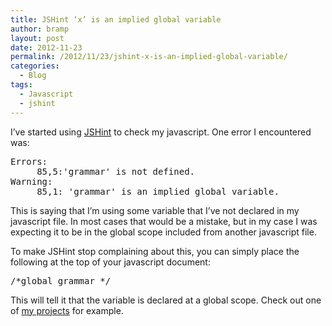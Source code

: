 ```yaml
---
title: JSHint ‘x’ is an implied global variable
author: bramp
layout: post
date: 2012-11-23
permalink: /2012/11/23/jshint-x-is-an-implied-global-variable/
categories:
  - Blog
tags:
  - Javascript
  - jshint
---
```

I&#8217;ve started using [JSHint][1] to check my javascript. One error I encountered was:

<pre>Errors:
     85,5:'grammar' is not defined.
Warning:
     85,1: 'grammar' is an implied global variable.
</pre>

<!--more-->

  
This is saying that I&#8217;m using some variable that I&#8217;ve not declared in my javascript file. In most cases that would be a mistake, but in my case I was expecting it to be in the global scope included from another javascript file.

To make JSHint stop complaining about this, you can simply place the following at the top of your javascript document:

<pre>/*global grammar */</pre>

This will tell it that the variable is declared at a global scope. Check out one of [my projects][2] for example.

 [1]: http://www.jshint.com/
 [2]: https://github.com/bramp/js-sequence-diagrams/blob/master/diagram.js